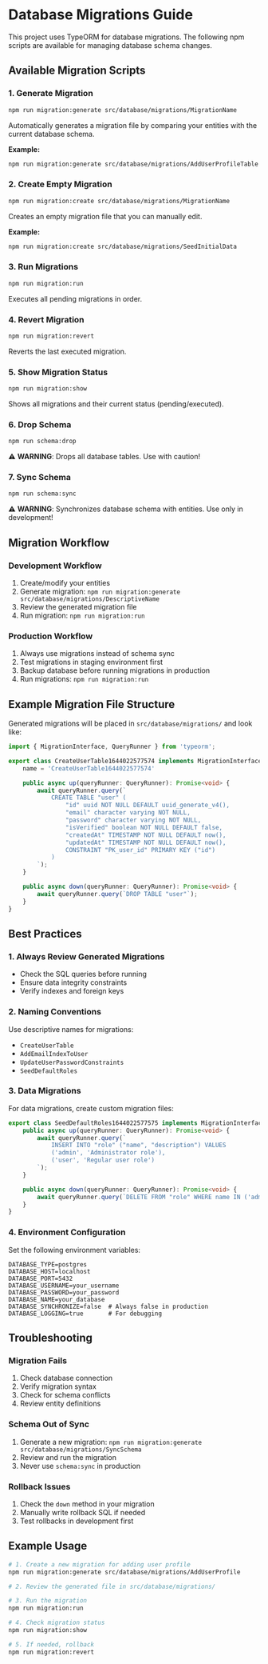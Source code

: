 # Database Migrations Guide

This project uses TypeORM for database migrations. The following npm scripts are available for managing database schema changes.

## Available Migration Scripts

### 1. Generate Migration
```bash
npm run migration:generate src/database/migrations/MigrationName
```
Automatically generates a migration file by comparing your entities with the current database schema.

**Example:**
```bash
npm run migration:generate src/database/migrations/AddUserProfileTable
```

### 2. Create Empty Migration
```bash
npm run migration:create src/database/migrations/MigrationName
```
Creates an empty migration file that you can manually edit.

**Example:**
```bash
npm run migration:create src/database/migrations/SeedInitialData
```

### 3. Run Migrations
```bash
npm run migration:run
```
Executes all pending migrations in order.

### 4. Revert Migration
```bash
npm run migration:revert
```
Reverts the last executed migration.

### 5. Show Migration Status
```bash
npm run migration:show
```
Shows all migrations and their current status (pending/executed).

### 6. Drop Schema
```bash
npm run schema:drop
```
⚠️ **WARNING**: Drops all database tables. Use with caution!

### 7. Sync Schema
```bash
npm run schema:sync
```
⚠️ **WARNING**: Synchronizes database schema with entities. Use only in development!

## Migration Workflow

### Development Workflow
1. Create/modify your entities
2. Generate migration: `npm run migration:generate src/database/migrations/DescriptiveName`
3. Review the generated migration file
4. Run migration: `npm run migration:run`

### Production Workflow
1. Always use migrations instead of schema sync
2. Test migrations in staging environment first
3. Backup database before running migrations in production
4. Run migrations: `npm run migration:run`

## Example Migration File Structure

Generated migrations will be placed in `src/database/migrations/` and look like:

```typescript
import { MigrationInterface, QueryRunner } from 'typeorm';

export class CreateUserTable1644022577574 implements MigrationInterface {
    name = 'CreateUserTable1644022577574'

    public async up(queryRunner: QueryRunner): Promise<void> {
        await queryRunner.query(`
            CREATE TABLE "user" (
                "id" uuid NOT NULL DEFAULT uuid_generate_v4(),
                "email" character varying NOT NULL,
                "password" character varying NOT NULL,
                "isVerified" boolean NOT NULL DEFAULT false,
                "createdAt" TIMESTAMP NOT NULL DEFAULT now(),
                "updatedAt" TIMESTAMP NOT NULL DEFAULT now(),
                CONSTRAINT "PK_user_id" PRIMARY KEY ("id")
            )
        `);
    }

    public async down(queryRunner: QueryRunner): Promise<void> {
        await queryRunner.query(`DROP TABLE "user"`);
    }
}
```

## Best Practices

### 1. Always Review Generated Migrations
- Check the SQL queries before running
- Ensure data integrity constraints
- Verify indexes and foreign keys

### 2. Naming Conventions
Use descriptive names for migrations:
- `CreateUserTable`
- `AddEmailIndexToUser`
- `UpdateUserPasswordConstraints`
- `SeedDefaultRoles`

### 3. Data Migrations
For data migrations, create custom migration files:
```typescript
export class SeedDefaultRoles1644022577575 implements MigrationInterface {
    public async up(queryRunner: QueryRunner): Promise<void> {
        await queryRunner.query(`
            INSERT INTO "role" ("name", "description") VALUES 
            ('admin', 'Administrator role'),
            ('user', 'Regular user role')
        `);
    }

    public async down(queryRunner: QueryRunner): Promise<void> {
        await queryRunner.query(`DELETE FROM "role" WHERE name IN ('admin', 'user')`);
    }
}
```

### 4. Environment Configuration
Set the following environment variables:
```env
DATABASE_TYPE=postgres
DATABASE_HOST=localhost
DATABASE_PORT=5432
DATABASE_USERNAME=your_username
DATABASE_PASSWORD=your_password
DATABASE_NAME=your_database
DATABASE_SYNCHRONIZE=false  # Always false in production
DATABASE_LOGGING=true       # For debugging
```

## Troubleshooting

### Migration Fails
1. Check database connection
2. Verify migration syntax
3. Check for schema conflicts
4. Review entity definitions

### Schema Out of Sync
1. Generate a new migration: `npm run migration:generate src/database/migrations/SyncSchema`
2. Review and run the migration
3. Never use `schema:sync` in production

### Rollback Issues
1. Check the `down` method in your migration
2. Manually write rollback SQL if needed
3. Test rollbacks in development first

## Example Usage

```bash
# 1. Create a new migration for adding user profile
npm run migration:generate src/database/migrations/AddUserProfile

# 2. Review the generated file in src/database/migrations/

# 3. Run the migration
npm run migration:run

# 4. Check migration status
npm run migration:show

# 5. If needed, rollback
npm run migration:revert
```
